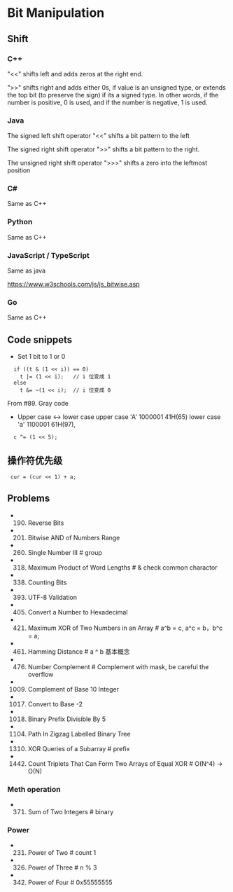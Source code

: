 # Bit Manipulation

## Shift
### C++

  "<<" shifts left and adds zeros at the right end.

  ">>" shifts right and adds either 0s, if value is an unsigned type, or extends the top bit (to preserve the sign) if its a signed type. In other words, if the number is positive, 0 is used, and if the number is negative, 1 is used.

### Java

  The signed left shift operator "<<" shifts a bit pattern to the left

  The signed right shift operator ">>" shifts a bit pattern to the right.

  The unsigned right shift operator ">>>" shifts a zero into the leftmost position

### C#

  Same as C++

### Python

  Same as C++

### JavaScript / TypeScript

  Same as java

  https://www.w3schools.com/js/js_bitwise.asp

### Go

  Same as C++

## Code snippets
- Set 1 bit to 1 or 0
```
  if ((t & (1 << i)) == 0)
    t |= (1 << i);   // i 位变成 1
  else
    t &= ~(1 << i);  // i 位变成 0
```
From #89. Gray code

- Upper case <-> lower case
upper case 'A' 1000001 41H(65) 
lower case 'a' 1100001 61H(97), 
```
  c ^= (1 << 5);
```
## 操作符优先级
```
 cur = (cur << 1) + a;
```  
  
## Problems
- 190. Reverse Bits
- 201. Bitwise AND of Numbers Range
- 260. Single Number III                 # group 
- 318. Maximum Product of Word Lengths   # & check common charactor
- 338. Counting Bits
- 393. UTF-8 Validation
- 405. Convert a Number to Hexadecimal
- 421. Maximum XOR of Two Numbers in an Array    # a^b = c, a^c = b，b^c = a;
- 461. Hamming Distance                  # a ^ b 基本概念
- 476. Number Complement                 # Complement with mask, be careful the overflow
- 1009. Complement of Base 10 Integer
- 1017. Convert to Base -2
- 1018. Binary Prefix Divisible By 5
- 1104. Path In Zigzag Labelled Binary Tree
- 1310. XOR Queries of a Subarray                               # prefix
- 1442. Count Triplets That Can Form Two Arrays of Equal XOR    # O(N^4) -> O(N)


### Meth operation
- 371. Sum of Two Integers           # binary 


### Power 
- 231. Power of Two       # count 1
- 326. Power of Three     # n % 3
- 342. Power of Four      # 0x55555555 

